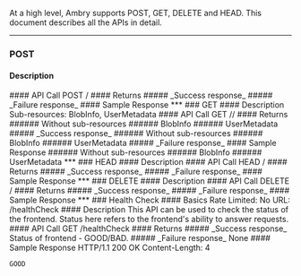 At a high level, Ambry supports POST, GET, DELETE and HEAD. This document describes all the APIs in detail.
***
### POST
#### Description
<to-be-filled-in>
#### API Call
    POST /
    <describe params>
#### Returns
##### _Success response_
<what is success and what to look for>
##### _Failure response_
<standard codes and what they mean for this API>
#### Sample Response
    <sample good response>
***
### GET
#### Description
<to-be-filled-in>
    Sub-resources: BlobInfo, UserMetadata
#### API Call
    GET /<ambry-id>/<sub-resource>
    <describe params>
#### Returns
###### Without sub-resources
###### BlobInfo
###### UserMetadata
##### _Success response_
<what is success and what to look for>
###### Without sub-resources
###### BlobInfo
###### UserMetadata
##### _Failure response_
<standard codes and what they mean for this API>
#### Sample Response
    <sample good response>
###### Without sub-resources
###### BlobInfo
###### UserMetadata
***
### HEAD
#### Description
<to-be-filled-in>
#### API Call
    HEAD /<ambry-id>
    <describe params>
#### Returns
##### _Success response_
<what is success and what to look for>
##### _Failure response_
<standard codes and what they mean for this API>
#### Sample Response
    <sample good response>
***
### DELETE
#### Description
<to-be-filled-in>
#### API Call
    DELETE /<ambry-id>
    <describe params>
#### Returns
##### _Success response_
<what is success and what to look for>
##### _Failure response_
<standard codes and what they mean for this API>
#### Sample Response
    <sample good response>
***
### Health Check
#### Basics
    Rate Limited: No
    URL: /healthCheck
#### Description
This API can be used to check the status of the frontend. Status here refers to the frontend's ability to answer requests.
#### API Call
    GET /healthCheck
#### Returns
##### _Success response_
Status of frontend - GOOD/BAD.
##### _Failure response_
None
#### Sample Response
    HTTP/1.1 200 OK
    Content-Length: 4

    GOOD


 